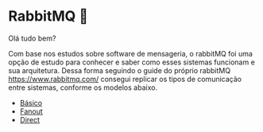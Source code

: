 # RabbitMQ 🐇

Olá tudo bem?

Com base nos estudos sobre software de mensageria, o rabbitMQ foi uma opção de estudo para conhecer e saber como esses sistemas funcionam e sua arquitetura.
Dessa forma seguindo o guide do próprio rabbitMQ https://www.rabbitmq.com/ consegui replicar os tipos de comunicação entre sistemas, conforme os modelos abaixo.

- [Básico](https://github.com/RamonSouzaaa/exemple-rabbitmq/tree/master/Basico)
- [Fanout](https://github.com/RamonSouzaaa/exemple-rabbitmq/tree/master/Fanout)
- [Direct](https://github.com/RamonSouzaaa/exemple-rabbitmq/tree/master/Direct)
